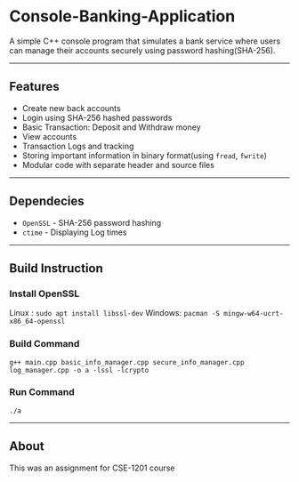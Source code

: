 # Console-Banking-Application

A simple C++ console program that simulates a bank service where users can manage their accounts securely using password hashing(SHA-256).

---

## Features

- Create new back accounts
- Login using SHA-256 hashed passwords
- Basic Transaction: Deposit and Withdraw money
- View accounts
- Transaction Logs and tracking
- Storing important information in binary format(using `fread`, `fwrite`)
- Modular code with separate header and source files

---

## Dependecies

- `OpenSSL` - SHA-256 password hashing
- `ctime` - Displaying Log times

---

## Build Instruction

### Install OpenSSL

Linux : `sudo apt install libssl-dev`
Windows: `pacman -S mingw-w64-ucrt-x86_64-openssl`

### Build Command
`g++ main.cpp basic_info_manager.cpp secure_info_manager.cpp log_manager.cpp -o a -lssl -lcrypto`

### Run Command
`./a`

---

## About
This was an assignment for CSE-1201 course
